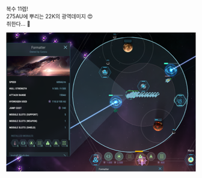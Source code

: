 복수 11렙!  
275AU에 뿌리는 22K의 광역데미지 :heart_eyes:  
취한다... :beers:  
  
![](../assets/20220606_Lv11_Vengeance.png)
